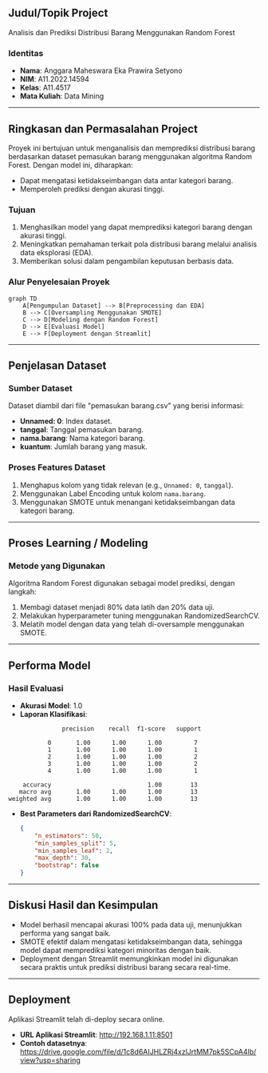 ## **Judul/Topik Project**
Analisis dan Prediksi Distribusi Barang Menggunakan Random Forest

### **Identitas**
- **Nama**: Anggara Maheswara Eka Prawira Setyono
- **NIM**: A11.2022.14594
- **Kelas**: A11.4517
- **Mata Kuliah**: Data Mining

---

## **Ringkasan dan Permasalahan Project**
Proyek ini bertujuan untuk menganalisis dan memprediksi distribusi barang berdasarkan dataset pemasukan barang menggunakan algoritma Random Forest. Dengan model ini, diharapkan:

- Dapat mengatasi ketidakseimbangan data antar kategori barang.
- Memperoleh prediksi dengan akurasi tinggi.

### **Tujuan**
1. Menghasilkan model yang dapat memprediksi kategori barang dengan akurasi tinggi.
2. Meningkatkan pemahaman terkait pola distribusi barang melalui analisis data eksplorasi (EDA).
3. Memberikan solusi dalam pengambilan keputusan berbasis data.

### **Alur Penyelesaian Proyek**
```mermaid
graph TD
    A[Pengumpulan Dataset] --> B[Preprocessing dan EDA]
    B --> C[Oversampling Menggunakan SMOTE]
    C --> D[Modeling dengan Random Forest]
    D --> E[Evaluasi Model]
    E --> F[Deployment dengan Streamlit]
```

---

## **Penjelasan Dataset**
### **Sumber Dataset**
Dataset diambil dari file "pemasukan barang.csv" yang berisi informasi:

- **Unnamed: 0**: Index dataset.
- **tanggal**: Tanggal pemasukan barang.
- **nama.barang**: Nama kategori barang.
- **kuantum**: Jumlah barang yang masuk.

### **Proses Features Dataset**
1. Menghapus kolom yang tidak relevan (e.g., `Unnamed: 0`, `tanggal`).
2. Menggunakan Label Encoding untuk kolom `nama.barang`.
3. Menggunakan SMOTE untuk menangani ketidakseimbangan data kategori barang.

---

## **Proses Learning / Modeling**
### **Metode yang Digunakan**
Algoritma Random Forest digunakan sebagai model prediksi, dengan langkah:

1. Membagi dataset menjadi 80% data latih dan 20% data uji.
2. Melakukan hyperparameter tuning menggunakan RandomizedSearchCV.
3. Melatih model dengan data yang telah di-oversample menggunakan SMOTE.

---

## **Performa Model**
### **Hasil Evaluasi**
- **Akurasi Model**: 1.0
- **Laporan Klasifikasi**:
```
               precision    recall  f1-score   support

           0       1.00      1.00      1.00         7
           1       1.00      1.00      1.00         1
           2       1.00      1.00      1.00         2
           3       1.00      1.00      1.00         2
           4       1.00      1.00      1.00         1

    accuracy                           1.00        13
   macro avg       1.00      1.00      1.00        13
weighted avg       1.00      1.00      1.00        13
```

- **Best Parameters dari RandomizedSearchCV**:
  ```json
  {
      "n_estimators": 50,
      "min_samples_split": 5,
      "min_samples_leaf": 2,
      "max_depth": 30,
      "bootstrap": false
  }
  ```

---

## **Diskusi Hasil dan Kesimpulan**
- Model berhasil mencapai akurasi 100% pada data uji, menunjukkan performa yang sangat baik.
- SMOTE efektif dalam mengatasi ketidakseimbangan data, sehingga model dapat memprediksi kategori minoritas dengan baik.
- Deployment dengan Streamlit memungkinkan model ini digunakan secara praktis untuk prediksi distribusi barang secara real-time.

---

## **Deployment**
Aplikasi Streamlit telah di-deploy secara online.

- **URL Aplikasi Streamlit**: http://192.168.1.11:8501
- **Contoh datasetnya**: https://drive.google.com/file/d/1c8d6AIJHLZRj4xzlJrtMM7pk5SCpA4lb/view?usp=sharing
